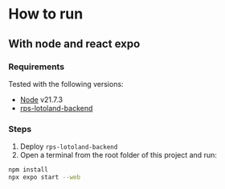 # How to run

## With node and react expo

### Requirements

Tested with the following versions:

- [Node](https://nodejs.org/en) v21.7.3
- [rps-lotoland-backend](https://github.com/DavidNS/rps-lottoland-backend)

### Steps

1) Deploy `rps-lotoland-backend`
2) Open a terminal from the root folder of this project and run:

```bash
npm install
npx expo start --web
```